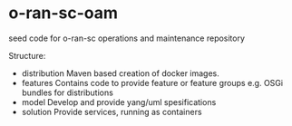 # o-ran-sc-oam
seed code for o-ran-sc operations and maintenance repository

Structure:
  - distribution Maven based creation of docker images.
  - features Contains code to provide feature or feature groups e.g. OSGi bundles for distributions 
  - model Develop and provide yang/uml spesifications
  - solution Provide services, running as containers
